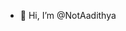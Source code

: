 - 👋 Hi, I’m @NotAadithya


<!---
NotAadithya/NotAadithya is a ✨ special ✨ repository because its `README.md` (this file) appears on your GitHub profile.
You can click the Preview link to take a look at your changes.
--->

